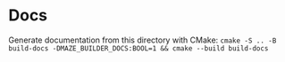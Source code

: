 # Docs

Generate documentation from this directory with CMake:
`cmake -S .. -B build-docs -DMAZE_BUILDER_DOCS:BOOL=1 && cmake --build build-docs`

